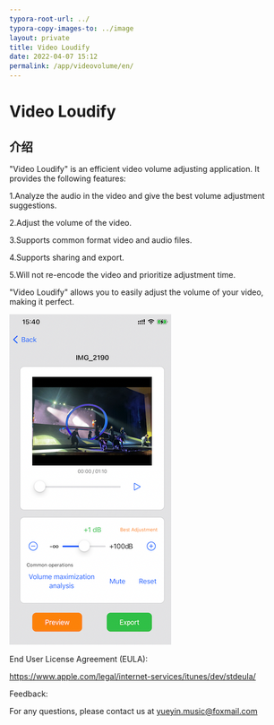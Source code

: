 ```yaml
---
typora-root-url: ../
typora-copy-images-to: ../image
layout: private
title: Video Loudify
date: 2022-04-07 15:12
permalink: /app/videovolume/en/
---
```


# Video Loudify

## 介绍



"Video Loudify" is an efficient video volume adjusting application. It provides the following features:

1.Analyze the audio in the video and give the best volume adjustment suggestions.

2.Adjust the volume of the video.

3.Supports common format video and audio files.

4.Supports sharing and export.

5.Will not re-encode the video and prioritize adjustment time.

"Video Loudify" allows you to easily adjust the volume of your video, making it perfect.



 ![image-20230208161620556](/image/image-20230208161620556.png)







End User License Agreement (EULA):

 https://www.apple.com/legal/internet-services/itunes/dev/stdeula/

Feedback:

For any questions, please contact us at yueyin.music@foxmail.com



